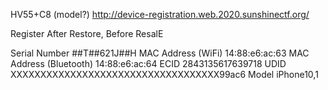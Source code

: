 HV55+C8 (model?)
http://device-registration.web.2020.sunshinectf.org/

Register After Restore,
  Before ResalE

Serial Number ##T##621J##H
MAC Address (WiFi) 14:88:e6:ac:63
MAC Address (Bluetooth) 14:88:e6:ac:64
ECID 2843135617639718
UDID XXXXXXXXXXXXXXXXXXXXXXXXXXXXXXXXXXX99ac6
Model iPhone10,1
